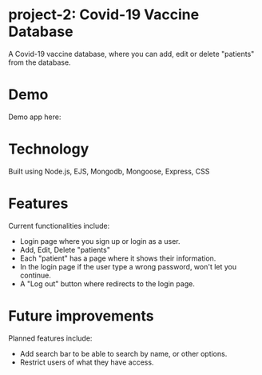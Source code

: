 # project-2: Covid-19 Vaccine Database
A Covid-19 vaccine database, where you can add, edit or delete "patients" from the database.

# Demo
Demo app here: 

# Technology
Built using Node.js, EJS, Mongodb, Mongoose, Express, CSS

# Features
Current functionalities include:

- Login page where you sign up or login as a user.
- Add, Edit, Delete "patients"
- Each "patient" has a page where it shows their information.
- In the login page if the user type a wrong password, won't let you continue.
- A "Log out" button where redirects to the login page.


# Future improvements
Planned features include:

- Add search bar to be able to search by name, or other options.
- Restrict users of what they have access.
